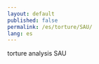 ```yaml
---
layout: default
published: false
permalink: /es/torture/SAU/
lang: es
---
```


torture analysis SAU
